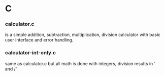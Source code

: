 # C

### calculator.c
is a simple addition, subtraction, multiplication, division calculator
with basic user interface and error handling.

### calculator-int-only.c
same as calculator.c but all math is done with integers,
division results in '<whole number> and <remainder>/<divisor>'
